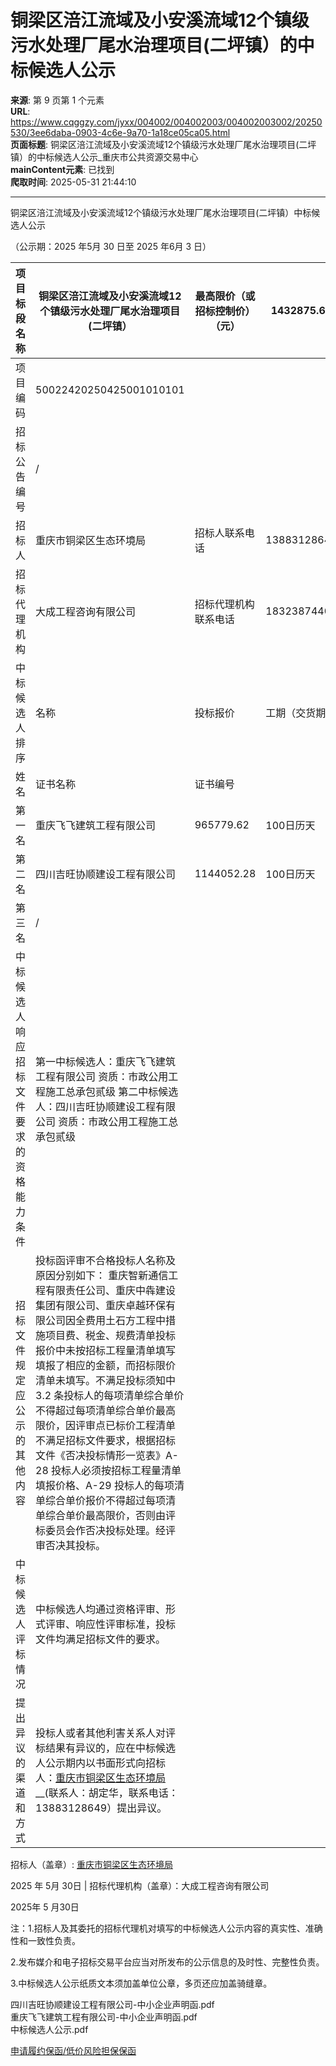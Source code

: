 # 铜梁区涪江流域及小安溪流域12个镇级污水处理厂尾水治理项目(二坪镇）的中标候选人公示

**来源**: 第 9 页第 1 个元素  
**URL**: https://www.cqggzy.com/jyxx/004002/004002003/004002003002/20250530/3ee6daba-0903-4c6e-9a70-1a18ce05ca05.html  
**页面标题**: 铜梁区涪江流域及小安溪流域12个镇级污水处理厂尾水治理项目(二坪镇）的中标候选人公示_重庆市公共资源交易中心  
**mainContent元素**: 已找到  
**爬取时间**: 2025-05-31 21:44:10

---

铜梁区涪江流域及小安溪流域12个镇级污水处理厂尾水治理项目(二坪镇）中标候选人公示

（公示期：2025 年5月 30 日至 2025 年6月 3 日）

项目标段名称 |  铜梁区涪江流域及小安溪流域12个镇级污水处理厂尾水治理项目(二坪镇） |  最高限价（或招标控制价）（元） |  1432875.65  
---|---|---|---  
项目编码 |  50022420250425001010101  
招标公告编号 |  /  
招标人 |  重庆市铜梁区生态环境局 |  招标人联系电话 |  13883128649  
招标代理机构 |  大成工程咨询有限公司 |  招标代理机构联系电话 |  18323874400  
中标候选人排序 |  名称 |  投标报价 |  工期（交货期） |  质量 |  拟任项目负责人  
姓名 |  证书名称 |  证书编号  
第一名 |  重庆飞飞建筑工程有限公司 |  965779.62 |  100日历天 |  符合强制性质量标准，符合国家和重庆市现行有关施工质量验收规范要求，并达到合格标准。 |  陈艳丽 |  二级建造师注册证书 |  **** 渝2502023202303473  
第二名 |  四川吉旺协顺建设工程有限公司 |  1144052.28 |  100日历天 |  符合强制性质量标准，符合国家和重庆市现行有关施工质量验收规范要求，并达到合格标准。 |  葛芝征 |  二级建造师注册证书 |  川2512017201806971  
第三名 |  /  
中标候选人响应招标文件要求的资格能力条件 |  第一中标候选人：重庆飞飞建筑工程有限公司 资质：市政公用工程施工总承包贰级 第二中标候选人：四川吉旺协顺建设工程有限公司 资质：市政公用工程施工总承包贰级  
招标文件规定应公示的其他内容 |  投标函评审不合格投标人名称及原因分别如下： 重庆智新通信工程有限责任公司、重庆中犇建设集团有限公司、重庆卓越环保有限公司因全费用土石方工程中措施项目费、税金、规费清单投标报价中未按招标工程量清单填写填报了相应的金额，而招标限价清单未填写。不满足投标须知中 3.2 条投标人的每项清单综合单价不得超过每项清单综合单价最高限价，因评审点已标价工程清单不满足招标文件要求，根据招标文件《否决投标情形一览表》A-28 投标人必须按招标工程量清单填报价格、A-29 投标人的每项清单综合单价报价不得超过每项清单综合单价最高限价，否则由评标委员会作否决投标处理。经评审否决其投标。  
中标候选人评标情况 |  中标候选人均通过资格评审、形式评审、响应性评审标准，投标文件均满足招标文件的要求。  
提出异议的渠道和方式 |  投标人或者其他利害关系人对评标结果有异议的，应在中标候选人公示期内以书面形式向招标人：[重庆市铜梁区生态环境局](https://zjcs.cqggzy.com/cq-zjcs-pub/purchaseNotice/selectRecordView/11500224736577603C) __(联系人：胡定华，联系电话：13883128649）提出异议。  
招标人（盖章）:  [重庆市铜梁区生态环境局](https://zjcs.cqggzy.com/cq-zjcs-pub/purchaseNotice/selectRecordView/11500224736577603C)   
  
  
  
  
  
2025 年 5月 30日 |  招标代理机构（盖章）：大成工程咨询有限公司  
  
  
  
  
  
2025年 5 月30日  
  
注：1.招标人及其委托的招标代理机对填写的中标候选人公示内容的真实性、准确性和一致性负责。

2.发布媒介和电子招标交易平台应当对所发布的公示信息的及时性、完整性负责。

3.中标候选人公示纸质文本须加盖单位公章，多页还应加盖骑缝章。

  
  
  
四川吉旺协顺建设工程有限公司-中小企业声明函.pdf    
重庆飞飞建筑工程有限公司-中小企业声明函.pdf    
中标候选人公示.pdf    
  
[ 申请履约保函/低价风险担保保函 ](https://jrfw.jszx.cqggzy.com/financeplatform/index.html)

